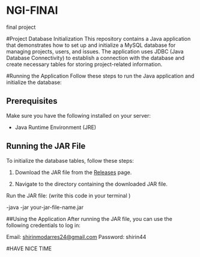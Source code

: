 # NGI-FINAl
final project 


#Project Database Initialization
This repository contains a Java application that demonstrates how to set up and initialize a MySQL database for managing projects, users, and issues. The application uses JDBC (Java Database Connectivity) to establish a connection with the database and create necessary tables for storing project-related information.

#Running the Application
Follow these steps to run the Java application and initialize the database:


## Prerequisites
Make sure you have the following installed on your server:

- Java Runtime Environment (JRE)

## Running the JAR File

To initialize the database tables, follow these steps:

1. Download the JAR file from the [Releases](https://github.com/your-username/project-database/releases) page.

2. Navigate to the directory containing the downloaded JAR file.

Run the JAR file:
(write this code in your terminal )

-java -jar your-jar-file-name.jar


##Using the Application
After running the JAR file, you can use the following credentials to log in:

Email: shirinmodarres24@gmail.com
Password: shirin44

#HAVE NICE TIME

